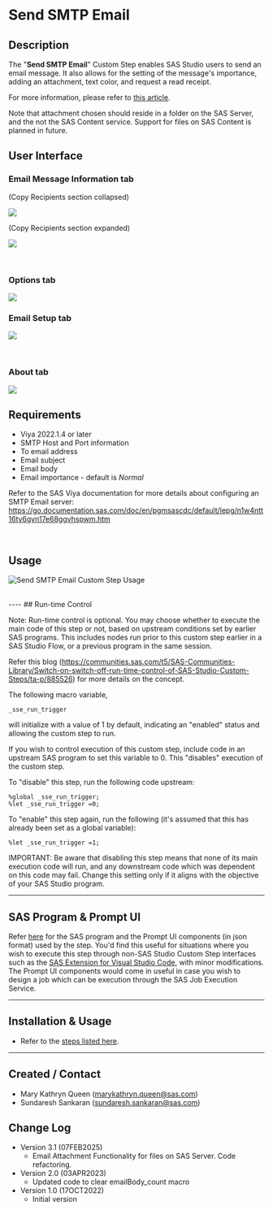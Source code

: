 # Send SMTP Email

## Description

The "**Send SMTP Email**" Custom Step enables SAS Studio users to send an email message.  It also allows for the setting of the message's importance, adding an attachment, text color, and request a read receipt.

For more information, please refer to [this article](https://communities.sas.com/t5/SAS-Communities-Library/SAS-Viya-Send-Email-Custom-Step-Featuring-the-Color-Picker/ta-p/839499).

Note that attachment chosen should reside in a folder on the SAS Server, and the not the SAS Content service. Support for files on SAS Content is planned in future.

## User Interface

### Email Message Information tab
(Copy Recipients section collapsed)

   ![](img/EmailMessage1.png)

(Copy Recipients section expanded)

   ![](img/EmailMessage2.png)

<br>

### Options tab

   ![](img/Options.png)

### Email Setup tab

   ![](img/EmailSetup.png)

<br>

### About tab

   ![](img/About.png)

## Requirements

* Viya 2022.1.4 or later
* SMTP Host and Port information
* To email address
* Email subject
* Email body
* Email importance - default is *Normal*

Refer to the SAS Viya documentation for more details about configuring an SMTP Email server: https://go.documentation.sas.com/doc/en/pgmsascdc/default/lepg/n1w4ntt16ty6gvn17e68ggvhspwm.htm

<br>

## Usage

![Send SMTP Email Custom Step Usage](./img/Send_SMTP_Email.gif)

<br>
----
## Run-time Control

Note: Run-time control is optional.  You may choose whether to execute the main code of this step or not, based on upstream conditions set by earlier SAS programs.  This includes nodes run prior to this custom step earlier in a SAS Studio Flow, or a previous program in the same session.

Refer this blog (https://communities.sas.com/t5/SAS-Communities-Library/Switch-on-switch-off-run-time-control-of-SAS-Studio-Custom-Steps/ta-p/885526) for more details on the concept.

The following macro variable,
```sas
_sse_run_trigger
```

will initialize with a value of 1 by default, indicating an "enabled" status and allowing the custom step to run.

If you wish to control execution of this custom step, include code in an upstream SAS program to set this variable to 0.  This "disables" execution of the custom step.

To "disable" this step, run the following code upstream:

```sas
%global _sse_run_trigger;
%let _sse_run_trigger =0;
```

To "enable" this step again, run the following (it's assumed that this has already been set as a global variable):

```sas
%let _sse_run_trigger =1;
```


IMPORTANT: Be aware that disabling this step means that none of its main execution code will run, and any  downstream code which was dependent on this code may fail.  Change this setting only if it aligns with the objective of your SAS Studio program.

----
## SAS Program & Prompt UI

Refer [here](./extras/) for the SAS program and the Prompt UI components (in json format) used by the step.  You'd find this useful for situations where you wish to execute this step through non-SAS Studio Custom Step interfaces such as the [SAS Extension for Visual Studio Code](https://github.com/sassoftware/vscode-sas-extension), with minor modifications. The Prompt UI components would come in useful in case you wish to design a job which can be execution through the SAS Job Execution Service. 

----
## Installation & Usage

- Refer to the [steps listed here](https://github.com/sassoftware/sas-studio-custom-steps#getting-started---making-a-custom-step-from-this-repository-available-in-sas-studio).

----
## Created / Contact
- Mary Kathryn Queen (marykathryn.queen@sas.com)
- Sundaresh Sankaran (sundaresh.sankaran@sas.com)


## Change Log

* Version 3.1 (07FEB2025)
    * Email Attachment Functionality for files on SAS Server. Code refactoring.
* Version 2.0 (03APR2023)
    * Updated code to clear emailBody_count macro
* Version 1.0 (17OCT2022)
    * Initial version